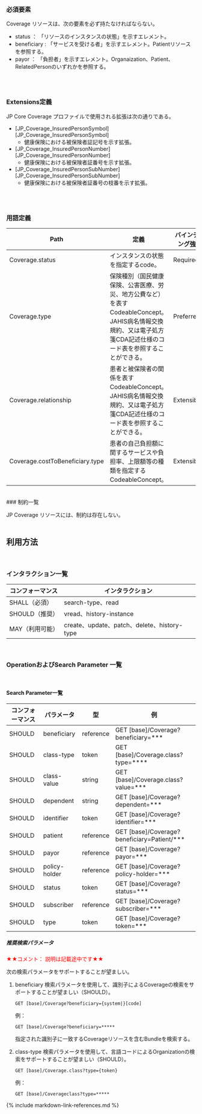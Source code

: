 
### 必須要素

Coverage リソースは、次の要素を必ず持たなければならない。

- status ： 「リソースのインスタンスの状態」を示すエレメント。
- beneficiary : 「サービスを受ける者」を示すエレメント。Patientリソースを参照する。
- payor ： 「負担者」を示すエレメント。Organaization、Patient、RelatedPersonのいずれかを参照する。

<br><br>


### Extensions定義

JP Core Coverage プロファイルで使用される拡張は次の通りである。
- [JP_Coverage_InsuredPersonSymbol][JP_Coverage_InsuredPersonSymbol]
    - 健康保険における被保険者証記号を示す拡張。
- [JP_Coverage_InsuredPersonNumber][JP_Coverage_InsuredPersonNumber]
    - 健康保険における被保険者証番号を示す拡張。
- [JP_Coverage_InsuredPersonSubNumber][JP_Coverage_InsuredPersonSubNumber]
    - 健康保険における被保険者証番号の枝番を示す拡張。

<br><br>


### 用語定義


| Path                            | 定義                               | バインディング強度 | バリューセット |
| ------------------------------- | ---------------------------------- | ------------------ | -------------- |
| Coverage.status | インスタンスの状態を指定するcode。 | Required | [FinancialResourceStatusCodes](https://www.hl7.org/fhir/valueset-fm-status.html) |
| Coverage.type | 保険種別（国民健康保険、公害医療、労災、地方公費など）を表すCodeableConcept。<br>JAHIS病名情報交換規約、又は電子処方箋CDA記述仕様のコード表を参照することができる。 | Preferred　|  [JAHIS病名情報データ交換規約・JHSD0001](https://www.jahis.jp/standard/detail/id=134) <br> [電子処方箋CDA記述仕様・別表11](https://www.mhlw.go.jp/content/10800000/000342368.pdf)|
| Coverage.relationship | 患者と被保険者の関係を表すCodeableConcept。<br>JAHIS病名情報交換規約、又は電子処方箋CDA記述仕様のコード表を参照することができる。 | Extensible | [JAHIS病名情報データ交換規約・HL7表0063](https://www.jahis.jp/standard/detail/id=134) <br> [電子処方箋CDA記述仕様・別表12](https://www.mhlw.go.jp/content/10800000/000342368.pdf) |
| Coverage.costToBeneficiary.type | 患者の自己負担額に関するサービスや負担率、上限額等の種類を指定するCodeableConcept。 | Extensible | [CoverageCopayTypeCodes](https://www.hl7.org/fhir/valueset-coverage-copay-type.html) |


<br>
### 制約一覧

JP Coverage リソースには、制約は存在しない。
<br><br>

## 利用方法
<br>

### インタラクション一覧

| コンフォーマンス | インタラクション                            |
| ---------------- | ------------------------------------------- |
| SHALL（必須）    | search-type、read                           |
| SHOULD（推奨）   | vread、history-instance                     |
| MAY（利用可能）  | create、update、patch、delete、history-type |

<br>

### OperationおよびSearch Parameter 一覧

<br>

#### Search Parameter一覧

| コンフォーマンス | パラメータ    | 型     | 例                                                           |
| ---------------- | ------------- | ------ | ------------------------------------------------------------ |
| SHOULD            | beneficiary   | 	reference  | GET [base]/Coverage?beneficiary=*** |
| SHOULD            | class-type    | token | GET [base]/Coverage.class?type=****                            |
| SHOULD           | class-value | string  | GET [base]/Coverage.class?value=***
| SHOULD           | dependent | string  | GET [base]/Coverage?dependent=***
| SHOULD           | identifier | token  | GET [base]/Coverage?identifier=***
| SHOULD           | patient | reference  | GET [base]/Coverage?beneficiary=Patient/***
| SHOULD           | payor | reference  | GET [base]/Coverage?payor=***
| SHOULD           | policy-holder | reference  | GET [base]/Coverage?policy-holder=***
| SHOULD           | status | token  | GET [base]/Coverage?status=***
| SHOULD           | subscriber | reference  | GET [base]/Coverage?subscriber=***
| SHOULD           | type | token  | GET [base]/Coverage?token=***



##### 推奨検索パラメータ

<span style="color: red;">★★コメント： 説明は記載途中です★★</span>

次の検索パラメータをサポートすることが望ましい。

1. beneficiary 検索パラメータを使用して、識別子によるCoverageの検索をサポートすることが望ましい（SHOULD）。

   ```
   GET [base]/Coverage?beneficiary={system|}[code]
   ```

   例：

   ```
   GET [base]/Coverage?beneficiary=*****
   ```

   指定された識別子に一致するCoverageリソースを含むBundleを検索する。
   
2. class-type 検索パラメータを使用して、言語コードによるOrganizationの検索をサポートすることが望ましい（SHOULD）。

   ```
   GET [base]/Coverage.class?type={token}
   ```

   例：

   ```
   GET [base]/Coverageclass?type=*****
   ```

   
{% include markdown-link-references.md %}
